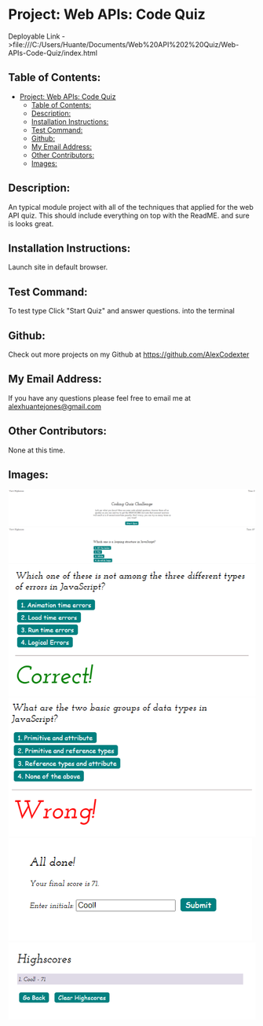 # Project: Web APIs: Code Quiz

  Deployable Link - >file:///C:/Users/Huante/Documents/Web%20API%202%20Quiz/Web-APIs-Code-Quiz/index.html


## Table of Contents: 
- [Project: Web APIs: Code Quiz](#project-web-apis-code-quiz)
  - [Table of Contents:](#table-of-contents)
  - [Description:](#description)
  - [Installation Instructions:](#installation-instructions)
  - [Test Command:](#test-command)
  - [Github:](#github)
  - [My Email Address:](#my-email-address)
  - [Other Contributors:](#other-contributors)
  - [Images:](#images)


## Description:
An typical module project with all of the techniques that applied for the 
web API quiz. This should include everything on top with the ReadME. and sure is looks great.

## Installation Instructions: 
Launch site in default browser.

## Test Command: 
To test type Click "Start Quiz" and answer questions. into the terminal

## Github: 
Check out more projects on my Github at https://github.com/AlexCodexter

## My Email Address:
If you have any questions please feel free to email me at alexhuantejones@gmail.com

## Other Contributors:
None at this time.

## Images:

![Project Screenshot](./Assets/LaunchPage.png)
![Project Screenshot](./Assets/AskQuestionExample.png)
![Project Screenshot](./Assets/CorrectAnswerExample.png)
![Project Screenshot](./Assets/WrongAnswerExample.png)
![Project Screenshot](./Assets/FinishPageExample.png)
![Project Screenshot](./Assets/HighScoreExample.png)
